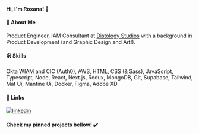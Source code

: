 #### Hi, I'm Roxana! 👋
#### 🚀 About Me
Product Engineer, IAM Consultant at [Distology Studios](https://distologystudios.com/) with a background in Product Development (and Graphic Design and Art!). 
#### 🛠 Skills
Okta WIAM and CIC (Auth0), AWS, HTML, CSS (& Sass), JavaScript, Typescript, Node, React, Next.js, Redux, MongoDB, Git, Supabase, Tailwind, Mat Ui, Mantine Ui, Docker, Figma, Adobe XD
#### 🔗 Links
[![linkedin](https://img.shields.io/badge/linkedin-0A66C2?style=for-the-badge&logo=linkedin&logoColor=white)](https://www.linkedin.com/in/roxana-martins/)
#### Check my pinned projects bellow! ✔️
